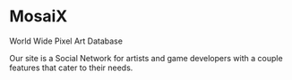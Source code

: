 # MosaiX
World Wide Pixel Art Database


Our site is a Social Network for artists and game developers with a couple features that cater to their needs.
